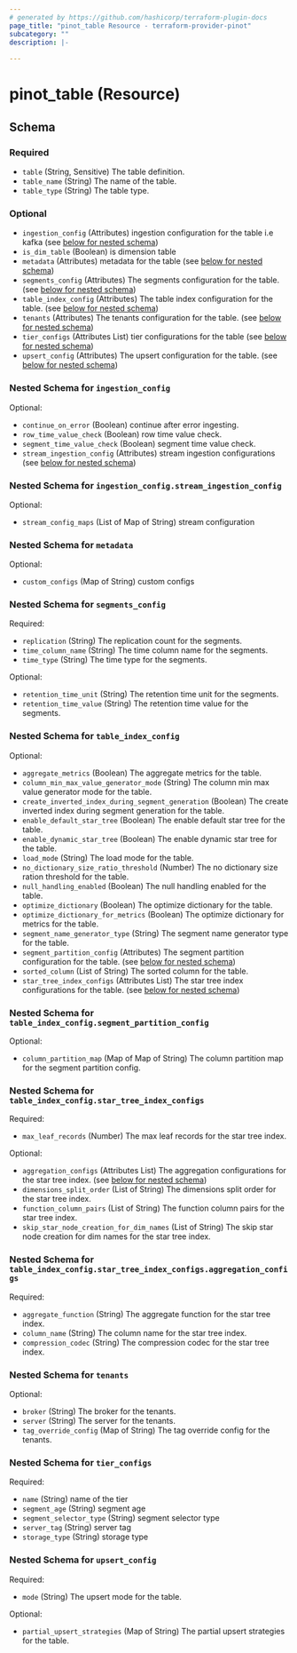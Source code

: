 ```yaml
---
# generated by https://github.com/hashicorp/terraform-plugin-docs
page_title: "pinot_table Resource - terraform-provider-pinot"
subcategory: ""
description: |-
  
---
```


# pinot_table (Resource)





<!-- schema generated by tfplugindocs -->
## Schema

### Required

- `table` (String, Sensitive) The table definition.
- `table_name` (String) The name of the table.
- `table_type` (String) The table type.

### Optional

- `ingestion_config` (Attributes) ingestion configuration for the table i.e kafka (see [below for nested schema](#nestedatt--ingestion_config))
- `is_dim_table` (Boolean) is dimension table
- `metadata` (Attributes) metadata for the table (see [below for nested schema](#nestedatt--metadata))
- `segments_config` (Attributes) The segments configuration for the table. (see [below for nested schema](#nestedatt--segments_config))
- `table_index_config` (Attributes) The table index configuration for the table. (see [below for nested schema](#nestedatt--table_index_config))
- `tenants` (Attributes) The tenants configuration for the table. (see [below for nested schema](#nestedatt--tenants))
- `tier_configs` (Attributes List) tier configurations for the table (see [below for nested schema](#nestedatt--tier_configs))
- `upsert_config` (Attributes) The upsert configuration for the table. (see [below for nested schema](#nestedatt--upsert_config))

<a id="nestedatt--ingestion_config"></a>
### Nested Schema for `ingestion_config`

Optional:

- `continue_on_error` (Boolean) continue after error ingesting.
- `row_time_value_check` (Boolean) row time value check.
- `segment_time_value_check` (Boolean) segment time value check.
- `stream_ingestion_config` (Attributes) stream ingestion configurations (see [below for nested schema](#nestedatt--ingestion_config--stream_ingestion_config))

<a id="nestedatt--ingestion_config--stream_ingestion_config"></a>
### Nested Schema for `ingestion_config.stream_ingestion_config`

Optional:

- `stream_config_maps` (List of Map of String) stream configuration



<a id="nestedatt--metadata"></a>
### Nested Schema for `metadata`

Optional:

- `custom_configs` (Map of String) custom configs


<a id="nestedatt--segments_config"></a>
### Nested Schema for `segments_config`

Required:

- `replication` (String) The replication count for the segments.
- `time_column_name` (String) The time column name for the segments.
- `time_type` (String) The time type for the segments.

Optional:

- `retention_time_unit` (String) The retention time unit for the segments.
- `retention_time_value` (String) The retention time value for the segments.


<a id="nestedatt--table_index_config"></a>
### Nested Schema for `table_index_config`

Optional:

- `aggregate_metrics` (Boolean) The aggregate metrics for the table.
- `column_min_max_value_generator_mode` (String) The column min max value generator mode for the table.
- `create_inverted_index_during_segment_generation` (Boolean) The create inverted index during segment generation for the table.
- `enable_default_star_tree` (Boolean) The enable default star tree for the table.
- `enable_dynamic_star_tree` (Boolean) The enable dynamic star tree for the table.
- `load_mode` (String) The load mode for the table.
- `no_dictionary_size_ratio_threshold` (Number) The no dictionary size ration threshold for the table.
- `null_handling_enabled` (Boolean) The null handling enabled for the table.
- `optimize_dictionary` (Boolean) The optimize dictionary for the table.
- `optimize_dictionary_for_metrics` (Boolean) The optimize dictionary for metrics for the table.
- `segment_name_generator_type` (String) The segment name generator type for the table.
- `segment_partition_config` (Attributes) The segment partition configuration for the table. (see [below for nested schema](#nestedatt--table_index_config--segment_partition_config))
- `sorted_column` (List of String) The sorted column for the table.
- `star_tree_index_configs` (Attributes List) The star tree index configurations for the table. (see [below for nested schema](#nestedatt--table_index_config--star_tree_index_configs))

<a id="nestedatt--table_index_config--segment_partition_config"></a>
### Nested Schema for `table_index_config.segment_partition_config`

Optional:

- `column_partition_map` (Map of Map of String) The column partition map for the segment partition config.


<a id="nestedatt--table_index_config--star_tree_index_configs"></a>
### Nested Schema for `table_index_config.star_tree_index_configs`

Required:

- `max_leaf_records` (Number) The max leaf records for the star tree index.

Optional:

- `aggregation_configs` (Attributes List) The aggregation configurations for the star tree index. (see [below for nested schema](#nestedatt--table_index_config--star_tree_index_configs--aggregation_configs))
- `dimensions_split_order` (List of String) The dimensions split order for the star tree index.
- `function_column_pairs` (List of String) The function column pairs for the star tree index.
- `skip_star_node_creation_for_dim_names` (List of String) The skip star node creation for dim names for the star tree index.

<a id="nestedatt--table_index_config--star_tree_index_configs--aggregation_configs"></a>
### Nested Schema for `table_index_config.star_tree_index_configs.aggregation_configs`

Required:

- `aggregate_function` (String) The aggregate function for the star tree index.
- `column_name` (String) The column name for the star tree index.
- `compression_codec` (String) The compression codec for the star tree index.




<a id="nestedatt--tenants"></a>
### Nested Schema for `tenants`

Optional:

- `broker` (String) The broker for the tenants.
- `server` (String) The server for the tenants.
- `tag_override_config` (Map of String) The tag override config for the tenants.


<a id="nestedatt--tier_configs"></a>
### Nested Schema for `tier_configs`

Required:

- `name` (String) name of the tier
- `segment_age` (String) segment age
- `segment_selector_type` (String) segment selector type
- `server_tag` (String) server tag
- `storage_type` (String) storage type


<a id="nestedatt--upsert_config"></a>
### Nested Schema for `upsert_config`

Required:

- `mode` (String) The upsert mode for the table.

Optional:

- `partial_upsert_strategies` (Map of String) The partial upsert strategies for the table.
